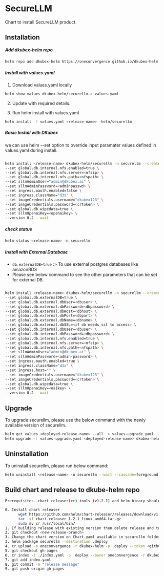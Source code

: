 # SecureLLM
Chart to install SecureLLM product.

## Installation
##### Add dkubex-helm repo
```bash
helm repo add dkubex-helm https://oneconvergence.github.io/dkubex-helm
```
##### Install with values.yaml
1. Download values.yaml locally
```bash
helm show values dkubex-helm/securellm > values.yaml
```
2. Update with required details. 

3. Run helm install with values.yaml
```bash
helm install -f values.yaml <release-name> -helm/securellm
```	

##### Basic Install with DKubex
we can use helm --set option to override input paramater values defined in values.yaml during install.
```bash

helm install <release-name> dkubex-helm/securellm -n securellm --create-namespace \
--set global.db.internal.nfs.enabled=true \
--set global.db.internal.nfs.server=<nfsip> \
--set global.db.internal.nfs.path=<nfspath> \
--set sllmAdminUser="admin@dkubex.ai" \
--set sllmAdminPassword=<adminpasswd> \
--set ingress.oauth.enabled=false \
--set ingress.className="d3x" \
--set imageCredentials.username="dkubex123" \
--set imageCredentials.password=<crtoken> \
--set global.db.wipedata=true \
--set sllmOpenaiKey=<openaikey> \
--version 0.2 --wait
```

##### check status
```bash
helm status <release-name> -n securellm
```

##### Install with External Database
- `db.externalDB=true` :> To use external postgres databases like amazonRDS
- Please see below command to see the other parameters that can be set for external DB.

```bash

helm install <release-name> dkubex-helm/securellm -n securellm --create-namespace \
--set global.db.externalDB=true \
--set global.db.external.dbUser=<dbuser> \
--set global.db.external.dbPassword=<dbpassword> \
--set global.db.external.dbHost=<dbhost> \
--set global.db.external.dbPort=<dbport> \
--set global.db.external.dbName=<dbname> \
--set global.db.external.dbSSL=<if db needs ssl to access> \
--set global.db.internal.dbUser=<dbuser> \
--set global.db.internal.dbPassword=<dbpassword> \
--set global.db.internal.nfs.enabled=true \
--set global.db.internal.nfs.server=<nfsip> \
--set global.db.internal.nfs.path=<nfspath> \
--set sllmAdminUser="admin@dkubex.ai" \
--set sllmAdminPassword=<admin-password> \
--set ingress.oauth.enabled=true \
--set ingress.className="d3x" \
--set ingress.host="" \
--set imageCredentials.username="dkubex123" \
--set imageCredentials.password=<crtoken> \
--set global.db.wipedata=true \
--set sllmOpenaiKey=<oaikey> \
--version 0.2 --wait

```


## Upgrade
To upgrade securellm, please use the below command with the newly available version of securellm.
```bash
helm get values <deployed-release-name> --all  > values-upgrade.yaml
helm upgrade -f values-upgrade.yaml <deployed-release-name> dkubex-helm/securellm --set version=<new-version> --timeout 1500s
```

## Uninstallation
To uninstall securellm, please run below command:
```bash
helm uninstall <release-name> -n securellm --wait --cascade=foreground
```

## Build chart and release to dkube-helm repo
```bash
Prerequisites- chart releaser(cr) tools (v1.2.1) and helm binary should be installed.

0. Install chart releaser
      wget https://github.com/helm/chart-releaser/releases/download/v1.2.1/chart-releaser_1.2.1_linux_amd64.tar.gz
      tar -xf chart-releaser_1.2.1_linux_amd64.tar.gz
      sudo mv cr /usr/local/bin/
1. If building release with existing version then delete release and tag from github first.
2. git checkout <new-release-branch>
3. Change the chart version on Chart.yaml available in securellm folder (incremental version based on last release)
3. helm package securellm --destination .deploy
4. cr upload -o oneconvergence -r dkubex-helm -p .deploy --token <github-token>
5. git checkout gh-pages
6. cr index -i ./index.yaml -p .deploy --owner oneconvergence -r dkubex-helm -c https://oneconvergence.github.io/dkubex-helm
7. git add index.yaml
8. git commit -m "release message"
9. git push origin gh-pages
```

